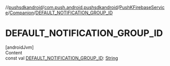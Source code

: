 //[pushsdkandroid](../../../index.md)/[com.push.android.pushsdkandroid](../../index.md)/[PushKFirebaseService](../index.md)/[Companion](index.md)/[DEFAULT_NOTIFICATION_GROUP_ID](-d-e-f-a-u-l-t_-n-o-t-i-f-i-c-a-t-i-o-n_-g-r-o-u-p_-i-d.md)



# DEFAULT_NOTIFICATION_GROUP_ID  
[androidJvm]  
Content  
const val [DEFAULT_NOTIFICATION_GROUP_ID](-d-e-f-a-u-l-t_-n-o-t-i-f-i-c-a-t-i-o-n_-g-r-o-u-p_-i-d.md): [String](https://kotlinlang.org/api/latest/jvm/stdlib/kotlin/-string/index.html)  



